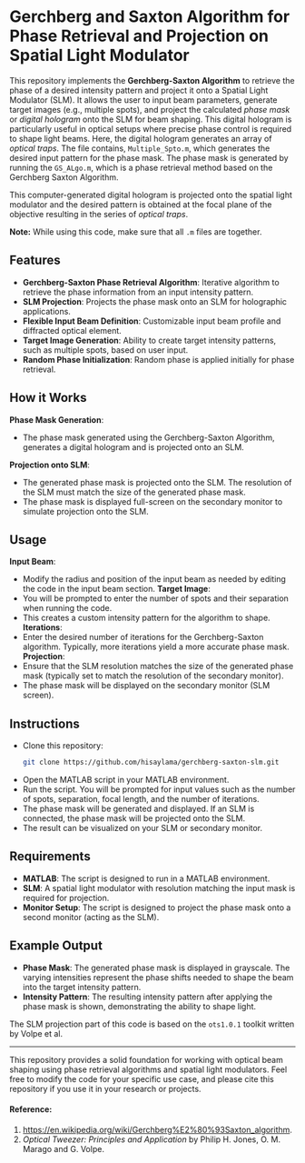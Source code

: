 # Gerchberg and Saxton Algorithm for Phase Retrieval and Projection on Spatial Light Modulator

This repository implements the **Gerchberg-Saxton Algorithm** to retrieve the phase of a desired intensity pattern and project it onto a Spatial Light Modulator (SLM). It allows the user to input beam parameters, generate target images (e.g., multiple spots), and project the calculated *phase mask* or *digital hologram* onto the SLM for beam shaping. This digital hologram is particularly useful in optical setups where precise phase control is required to shape light beams. Here, the digital hologram generates an array of *optical traps*. The file contains, `Multiple_Spto.m`, which generates the desired input pattern for the phase mask. The phase mask is generated by running the `GS_ALgo.m`, which is a phase retrieval method based on the Gerchberg Saxton Algorithm.

This computer-generated digital hologram is projected onto the spatial light modulator and the desired pattern is obtained at the focal plane of the objective resulting in the series of *optical traps*. 

**Note:** While using this code, make sure that all `.m` files are together.

## Features
- **Gerchberg-Saxton Phase Retrieval Algorithm**: Iterative algorithm to retrieve the phase information from an input intensity pattern.
- **SLM Projection**: Projects the phase mask onto an SLM for holographic applications.
- **Flexible Input Beam Definition**: Customizable input beam profile and diffracted optical element.
- **Target Image Generation**: Ability to create target intensity patterns, such as multiple spots, based on user input.
- **Random Phase Initialization**: Random phase is applied initially for phase retrieval.

## How it Works
   
   **Phase Mask Generation**: 
   - The phase mask generated using the Gerchberg-Saxton Algorithm, generates a digital hologram and is projected onto an SLM.
   
   **Projection onto SLM**: 
   - The generated phase mask is projected onto the SLM. The resolution of the SLM must match the size of the generated phase mask.
   - The phase mask is displayed full-screen on the secondary monitor to simulate projection onto the SLM.

## Usage
**Input Beam**: 
   - Modify the radius and position of the input beam as needed by editing the code in the input beam section.
**Target Image**:
   - You will be prompted to enter the number of spots and their separation when running the code.
   - This creates a custom intensity pattern for the algorithm to shape.
**Iterations**:
   - Enter the desired number of iterations for the Gerchberg-Saxton algorithm. Typically, more iterations yield a more accurate phase mask.
**Projection**:
   - Ensure that the SLM resolution matches the size of the generated phase mask (typically set to match the resolution of the secondary monitor).
   - The phase mask will be displayed on the secondary monitor (SLM screen).

## Instructions

- Clone this repository:
   ```bash
   git clone https://github.com/hisaylama/gerchberg-saxton-slm.git
   ```
- Open the MATLAB script in your MATLAB environment.
- Run the script. You will be prompted for input values such as the number of spots, separation, focal length, and the number of iterations.
-  The phase mask will be generated and displayed. If an SLM is connected, the phase mask will be projected onto the SLM.
- The result can be visualized on your SLM or secondary monitor.

## Requirements

- **MATLAB**: The script is designed to run in a MATLAB environment.
- **SLM**: A spatial light modulator with resolution matching the input mask is required for projection.
- **Monitor Setup**: The script is designed to project the phase mask onto a second monitor (acting as the SLM).

## Example Output

- **Phase Mask**: The generated phase mask is displayed in grayscale. The varying intensities represent the phase shifts needed to shape the beam into the target intensity pattern.
- **Intensity Pattern**: The resulting intensity pattern after applying the phase mask is shown, demonstrating the ability to shape light.

The SLM projection part of this code is based on the `ots1.0.1` toolkit written by Volpe et al.

---

This repository provides a solid foundation for working with optical beam shaping using phase retrieval algorithms and spatial light modulators. Feel free to modify the code for your specific use case, and please cite this repository if you use it in your research or projects.



#### Reference: 
1. https://en.wikipedia.org/wiki/Gerchberg%E2%80%93Saxton_algorithm.
2. _Optical Tweezer: Principles and Application_ by Philip H. Jones, O. M. Marago and G. Volpe.
   
